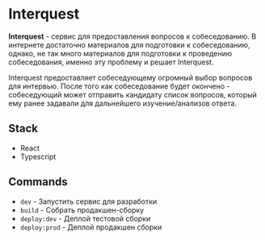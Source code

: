 # Interquest

**Interquest** - сервис для предоставления вопросов к собеседованию. В интернете достаточно материалов для подготовки к собеседованию,
однако, не так много материалов для подготовки к проведению собеседования, именно эту проблему и решает Interquest.

Interquest предоставляет собеседующему огромный выбор вопросов для интервью. После того как собеседование будет окончено -
собеседующий может отправить кандидату список вопросов, который ему ранее задавали для дальнейшего изучение/анализов
ответа.


## Stack
- React
- Typescript

## Commands
- `dev` - Запустить сервис для разработки
- `build` - Собрать продакшен-сборку
- `deploy:dev` - Деплой тестовой сборки
- `deploy:prod` - Деплой продакшен сборки
